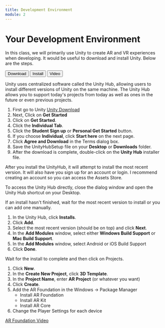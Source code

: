 ```yaml
---
title: Development Environment
module: 2
---
```


# Your Development Environment

In this class, we will primarily use Unity to create AR and VR experiences when developing.  It would be useful to download and install Unity.  Below are the steps.

<div class="tab">
  <button class="tablinks" onclick="openTab(event, 'Download')">Download</button>
  <button class="tablinks" onclick="openTab(event, 'Install')">Install</button>
  <button class="tablinks" onclick="openTab(event, 'Video')">Video</button>
</div>

<div id="Download" class="tabcontent" style="display:block">
<p>Unity uses centralized software called the Unity Hub, allowing users to install different versions of Unity on the same machine.  The Unity Hub allows you to support today's projects from today as well as ones in the future or even previous projects.</p>
<ol>
<li>First go to Unity <a href="http://unity3d.com/unity/" target="_blank">Unity Download</a></li>
<li>Next, Click on <b>Get Started</b></li>
<li>Click on <b>Get Started</b>.</li>
<li>Click the <b>Individual Tab</b>.</li>
<li>Click the <b>Student Sign up</b> or <b>Personal Get Started</b> button.</li>
<li>If you choose <b>Individual</b>, click <b>Start here</b> on the next page.</li>
<li>Click <b>Agree and Download</b> in the Terms dialog box.</li>
<li>Save the UnityHubSetup file on your <b>Desktop</b> or <b>Downloads</b> folder.</li>
<li>After the download is complete, double-click on the <b>Unity Hub</b> installer file.</li>
</ol>
</div>

<div id="Install" class="tabcontent">

<p>After you install the UnityHub, it will attempt to install the most recent version.  It will also have you sign up for an account or login.  I recommend creating an account so you can access the Assets Store.</p>

<p>To access the Unity Hub directly, close the dialog window and open the Unity Hub shortcut on your Desktop.</p>

<p>If an install hasn't finished, wait for the most recent version to install or you can add one manually.</p>
<ol>
<li>In the Unity Hub, click <b>Installs</b>.</li>
<li>Click <b>Add</b>.</li>
<li>Select the most recent version (should be on top) and click <b>Next</b>.</li>
<li>In the <b>Add Modules</b> window, select either <b>Windows Build Support</b> or <b>Mac Build Support</b>.</li>
<li>In the <b>Add Modules</b> window, select Android or iOS Build Support</li>
<li>Click <b>Done</b>.</li>
</ol>
<p>Wait for the install to complete and then click on Projects.</p>
<ol>
<li>Click <b>New</b>.</li>
<li>In the <b>Create New Project</b>, click <b>3D Template</b>.</li>
<li>In the <b>Project Name</b>, enter <b>AR Project</b> (or whatever you want)</li>
<li>Click <b>Create</b>.</li>
<li>Add the AR Foundation in the Windows -> Package Manager
    <ul>
    <li>Install AR Foundation</li>
    <li>Install AR Kit</li>
    <li>Install AR Core</li>
    </ul>
    </li>
<li>Change the Player Settings for each device</li>
</ol>
</div>
<div id="Video" class="tabcontent">
<p><a href="//www.youtube.com/watch?v=Ml2UakwRxjk" data-lity>AR Foundation Video</a></p>
</div>